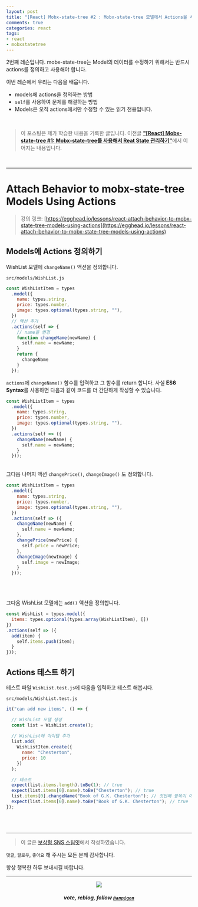 ```yaml
---
layout: post
title: "[React] Mobx-state-tree #2 : Mobx-state-tree 모델에서 Actions을 사용하기"
comments: true
categories: react
tags:
- react
- mobxstatetree
---
```


2번째 레슨입니다. mobx-state-tree는 Model의 데이터를 수정하기 위해서는 반드시 actions를 정의하고 사용해야 합니다. 

이번 레슨에서 우리는 다음을 배웁니다.

* models에 actions을 정의하는 방법
* `self`를 사용하여 문제를 해결하는 방법
* Models은 오직 actions에서만 수정할 수 있는 읽기 전용입니다.

<br>

> 이 포스팅은 제가 학습한 내용을 기록한 글입니다. 이전글 [**"\[React\] Mobx-state-tree #1: Mobx-state-tree를 사용해서 Reat State 관리하기"**](/react/2019/08/16/manage-application-state-with-mobx-state-tree-1)에서 이어지는 내용입니다.

<br>

***

# Attach Behavior to mobx-state-tree Models Using Actions

> 강의 링크: [https://egghead.io/lessons/react-attach-behavior-to-mobx-state-tree-models-using-actions](https://egghead.io/lessons/react-attach-behavior-to-mobx-state-tree-models-using-actions)


## Models에 Actions 정의하기

WishList 모델에 `changeName()` 액션을 정의합니다.

`src/models/WishList.js`

```js
const WishListItem = types
  .model({
    name: types.string,
    price: types.number,
    image: types.optional(types.string, ""),
  })
  // 액션 추가
  .actions(self => {
    // name을 변경
    function changeName(newName) {
      self.name = newName; 
    }
    return {
      changeName
    }
  });
```

`actions`에 `changeName()` 함수를 입력하고 그 함수를 return 합니다. 사실 **ES6 Syntax**를 사용하면 다음과 같이 코드를 더 간단하게 작성할 수 있습니다.

```js
const WishListItem = types
  .model({
    name: types.string,
    price: types.number,
    image: types.optional(types.string, ""),
  })
  .actions(self => ({
    changeName(newName) {
      self.name = newName;
    }
  }));
```
<br>그다음 나머지 액션 `changePrice()`, `changeImage()` 도 정의합니다.

```js
const WishListItem = types
  .model({
    name: types.string,
    price: types.number,
    image: types.optional(types.string, ""),
  })
  .actions(self => ({
    changeName(newName) {
      self.name = newName;
    },
    changePrice(newPrice) {
      self.price = newPrice;
    },
    changeImage(newImage) {
      self.image = newImage;
    }
  }));
```

<br><br>

그다음 WishList 모델에는 `add()` 액션을 정의합니다.

```js
const WishList = types.model({
  items: types.optional(types.array(WishListItem), [])
})
.actions(self => ({
  add(item) {
    self.items.push(item);
  }
}));
```


## Actions 테스트 하기

테스트 파일 `WishList.test.js`에 다음을 입력하고 테스트 해봅시다.

`src/models/WishList.test.js`

```js
it("can add new items", () => {

  // WishList 모델 생성
  const list = WishList.create();
	
  // WishList에 아이템 추가
  list.add(
    WishListItem.create({
      name: "Chesterton",
      price: 10
    })
  );

  // 테스트
  expect(list.items.length).toBe(1); // true
  expect(list.items[0].name).toBe("Chesterton"); // true
  list.items[0].changeName("Book of G.K. Chesterton"); // 첫번째 항목이 이름 수정
  expect(list.items[0].name).toBe("Book of G.K. Chesterton"); // true
});
```

<br>
<br>

***

> 이 글은 [보상형 SNS 스팀잇](https://steemit.com/@anpigon)에서 작성하였습니다.

`댓글`, `팔로우`, `좋아요` 해 주시는 모든 분께 감사합니다.

항상 행복한 하루 보내시길 바랍니다.

***

<center><img src='https://steemitimages.com/400x0/https://cdn.steemitimages.com/DQmQmWhMN6zNrLmKJRKhvSScEgWZmpb8zCeE2Gray1krbv6/BC054B6E-6F73-46D0-88E4-C88EB8167037.jpeg'><h5>vote, reblog, follow <code><a href='https://steemit.com/@anpigon'>@anpigon</a></code></h5></center>

<br>
